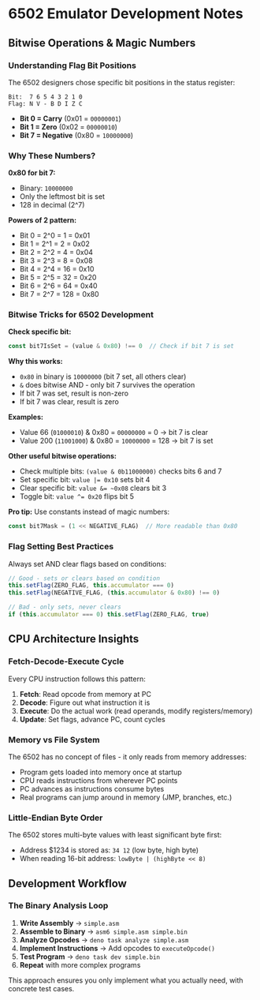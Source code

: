 # 6502 Emulator Development Notes

## Bitwise Operations & Magic Numbers

### Understanding Flag Bit Positions

The 6502 designers chose specific bit positions in the status register:

```
Bit:  7 6 5 4 3 2 1 0
Flag: N V - B D I Z C
```

- **Bit 0 = Carry** (0x01 = `00000001`)
- **Bit 1 = Zero** (0x02 = `00000010`)  
- **Bit 7 = Negative** (0x80 = `10000000`)

### Why These Numbers?

**0x80 for bit 7:** 
- Binary: `10000000` 
- Only the leftmost bit is set
- 128 in decimal (2^7)

**Powers of 2 pattern:**
- Bit 0 = 2^0 = 1 = 0x01
- Bit 1 = 2^1 = 2 = 0x02  
- Bit 2 = 2^2 = 4 = 0x04
- Bit 3 = 2^3 = 8 = 0x08
- Bit 4 = 2^4 = 16 = 0x10
- Bit 5 = 2^5 = 32 = 0x20
- Bit 6 = 2^6 = 64 = 0x40
- Bit 7 = 2^7 = 128 = 0x80

### Bitwise Tricks for 6502 Development

**Check specific bit:**
```typescript
const bit7IsSet = (value & 0x80) !== 0  // Check if bit 7 is set
```

**Why this works:** 
- `0x80` in binary is `10000000` (bit 7 set, all others clear)
- `&` does bitwise AND - only bit 7 survives the operation
- If bit 7 was set, result is non-zero
- If bit 7 was clear, result is zero

**Examples:**
- Value 66 (`01000010`) & 0x80 = `00000000` = 0 → bit 7 is clear
- Value 200 (`11001000`) & 0x80 = `10000000` = 128 → bit 7 is set

**Other useful bitwise operations:**
- Check multiple bits: `(value & 0b11000000)` checks bits 6 and 7
- Set specific bit: `value |= 0x10` sets bit 4  
- Clear specific bit: `value &= ~0x08` clears bit 3
- Toggle bit: `value ^= 0x20` flips bit 5

**Pro tip:** Use constants instead of magic numbers:
```typescript
const bit7Mask = (1 << NEGATIVE_FLAG)  // More readable than 0x80
```

### Flag Setting Best Practices

Always set AND clear flags based on conditions:
```typescript
// Good - sets or clears based on condition
this.setFlag(ZERO_FLAG, this.accumulator === 0)
this.setFlag(NEGATIVE_FLAG, (this.accumulator & 0x80) !== 0)

// Bad - only sets, never clears
if (this.accumulator === 0) this.setFlag(ZERO_FLAG, true)
```

## CPU Architecture Insights

### Fetch-Decode-Execute Cycle

Every CPU instruction follows this pattern:
1. **Fetch**: Read opcode from memory at PC
2. **Decode**: Figure out what instruction it is  
3. **Execute**: Do the actual work (read operands, modify registers/memory)
4. **Update**: Set flags, advance PC, count cycles

### Memory vs File System

The 6502 has no concept of files - it only reads from memory addresses:
- Program gets loaded into memory once at startup
- CPU reads instructions from wherever PC points
- PC advances as instructions consume bytes
- Real programs can jump around in memory (JMP, branches, etc.)

### Little-Endian Byte Order

The 6502 stores multi-byte values with least significant byte first:
- Address $1234 is stored as: `34 12` (low byte, high byte)
- When reading 16-bit address: `lowByte | (highByte << 8)`

## Development Workflow

### The Binary Analysis Loop

1. **Write Assembly** → `simple.asm`
2. **Assemble to Binary** → `asm6 simple.asm simple.bin`  
3. **Analyze Opcodes** → `deno task analyze simple.asm`
4. **Implement Instructions** → Add opcodes to `executeOpcode()`
5. **Test Program** → `deno task dev simple.bin`
6. **Repeat** with more complex programs

This approach ensures you only implement what you actually need, with concrete test cases.